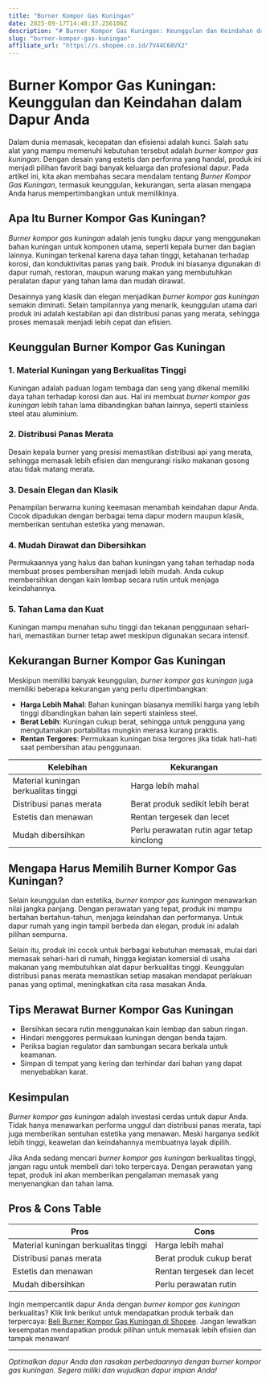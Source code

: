 ```yaml
---
title: "Burner Kompor Gas Kuningan"
date: 2025-09-17T14:48:37.256106Z
description: "# Burner Kompor Gas Kuningan: Keunggulan dan Keindahan dalam Dapur Anda..."
slug: "burner-kompor-gas-kuningan"
affiliate_url: "https://s.shopee.co.id/7V44C68VX2"
---
```

# Burner Kompor Gas Kuningan: Keunggulan dan Keindahan dalam Dapur Anda

Dalam dunia memasak, kecepatan dan efisiensi adalah kunci. Salah satu alat yang mampu memenuhi kebutuhan tersebut adalah *burner kompor gas kuningan*. Dengan desain yang estetis dan performa yang handal, produk ini menjadi pilihan favorit bagi banyak keluarga dan profesional dapur. Pada artikel ini, kita akan membahas secara mendalam tentang *Burner Kompor Gas Kuningan*, termasuk keunggulan, kekurangan, serta alasan mengapa Anda harus mempertimbangkan untuk memilikinya.

## Apa Itu Burner Kompor Gas Kuningan?

*Burner kompor gas kuningan* adalah jenis tungku dapur yang menggunakan bahan kuningan untuk komponen utama, seperti kepala burner dan bagian lainnya. Kuningan terkenal karena daya tahan tinggi, ketahanan terhadap korosi, dan konduktivitas panas yang baik. Produk ini biasanya digunakan di dapur rumah, restoran, maupun warung makan yang membutuhkan peralatan dapur yang tahan lama dan mudah dirawat.

Desainnya yang klasik dan elegan menjadikan *burner kompor gas kuningan* semakin diminati. Selain tampilannya yang menarik, keunggulan utama dari produk ini adalah kestabilan api dan distribusi panas yang merata, sehingga proses memasak menjadi lebih cepat dan efisien.

## Keunggulan Burner Kompor Gas Kuningan

### 1. Material Kuningan yang Berkualitas Tinggi

Kuningan adalah paduan logam tembaga dan seng yang dikenal memiliki daya tahan terhadap korosi dan aus. Hal ini membuat *burner kompor gas kuningan* lebih tahan lama dibandingkan bahan lainnya, seperti stainless steel atau aluminium.

### 2. Distribusi Panas Merata

Desain kepala burner yang presisi memastikan distribusi api yang merata, sehingga memasak lebih efisien dan mengurangi risiko makanan gosong atau tidak matang merata.

### 3. Desain Elegan dan Klasik

Penampilan berwarna kuning keemasan menambah keindahan dapur Anda. Cocok dipadukan dengan berbagai tema dapur modern maupun klasik, memberikan sentuhan estetika yang menawan.

### 4. Mudah Dirawat dan Dibersihkan

Permukaannya yang halus dan bahan kuningan yang tahan terhadap noda membuat proses pembersihan menjadi lebih mudah. Anda cukup membersihkan dengan kain lembap secara rutin untuk menjaga keindahannya.

### 5. Tahan Lama dan Kuat

Kuningan mampu menahan suhu tinggi dan tekanan penggunaan sehari-hari, memastikan burner tetap awet meskipun digunakan secara intensif.

## Kekurangan Burner Kompor Gas Kuningan

Meskipun memiliki banyak keunggulan, *burner kompor gas kuningan* juga memiliki beberapa kekurangan yang perlu dipertimbangkan:

- **Harga Lebih Mahal**: Bahan kuningan biasanya memiliki harga yang lebih tinggi dibandingkan bahan lain seperti stainless steel.
- **Berat Lebih**: Kuningan cukup berat, sehingga untuk pengguna yang mengutamakan portabilitas mungkin merasa kurang praktis.
- **Rentan Tergores**: Permukaan kuningan bisa tergores jika tidak hati-hati saat pembersihan atau penggunaan.

| Kelebihan                                  | Kekurangan                                  |
|--------------------------------------------|--------------------------------------------|
| Material kuningan berkualitas tinggi     | Harga lebih mahal                         |
| Distribusi panas merata                   | Berat produk sedikit lebih berat         |
| Estetis dan menawan                      | Rentan tergesek dan lecet               |
| Mudah dibersihkan                        | Perlu perawatan rutin agar tetap kinclong |

## Mengapa Harus Memilih Burner Kompor Gas Kuningan?

Selain keunggulan dan estetika, *burner kompor gas kuningan* menawarkan nilai jangka panjang. Dengan perawatan yang tepat, produk ini mampu bertahan bertahun-tahun, menjaga keindahan dan performanya. Untuk dapur rumah yang ingin tampil berbeda dan elegan, produk ini adalah pilihan sempurna.

Selain itu, produk ini cocok untuk berbagai kebutuhan memasak, mulai dari memasak sehari-hari di rumah, hingga kegiatan komersial di usaha makanan yang membutuhkan alat dapur berkualitas tinggi. Keunggulan distribusi panas merata memastikan setiap masakan mendapat perlakuan panas yang optimal, meningkatkan cita rasa masakan Anda.

## Tips Merawat Burner Kompor Gas Kuningan

- Bersihkan secara rutin menggunakan kain lembap dan sabun ringan.
- Hindari menggores permukaan kuningan dengan benda tajam.
- Periksa bagian regulator dan sambungan secara berkala untuk keamanan.
- Simpan di tempat yang kering dan terhindar dari bahan yang dapat menyebabkan karat.

## Kesimpulan

*Burner kompor gas kuningan* adalah investasi cerdas untuk dapur Anda. Tidak hanya menawarkan performa unggul dan distribusi panas merata, tapi juga memberikan sentuhan estetika yang menawan. Meski harganya sedikit lebih tinggi, keawetan dan keindahannya membuatnya layak dipilih.

Jika Anda sedang mencari *burner kompor gas kuningan* berkualitas tinggi, jangan ragu untuk membeli dari toko terpercaya. Dengan perawatan yang tepat, produk ini akan memberikan pengalaman memasak yang menyenangkan dan tahan lama.

## Pros & Cons Table

| **Pros**                                 | **Cons**                              |
|------------------------------------------|--------------------------------------|
| Material kuningan berkualitas tinggi    | Harga lebih mahal                   |
| Distribusi panas merata                | Berat produk cukup berat            |
| Estetis dan menawan                    | Rentan tergesek dan lecet           |
| Mudah dibersihkan                      | Perlu perawatan rutin               |

Ingin mempercantik dapur Anda dengan *burner kompor gas kuningan* berkualitas? Klik link berikut untuk mendapatkan produk terbaik dan terpercaya: [Beli Burner Kompor Gas Kuningan di Shopee](https://s.shopee.co.id/7V44C68VX2). Jangan lewatkan kesempatan mendapatkan produk pilihan untuk memasak lebih efisien dan tampak menawan!

---

*Optimalkan dapur Anda dan rasakan perbedaannya dengan burner kompor gas kuningan. Segera miliki dan wujudkan dapur impian Anda!*

